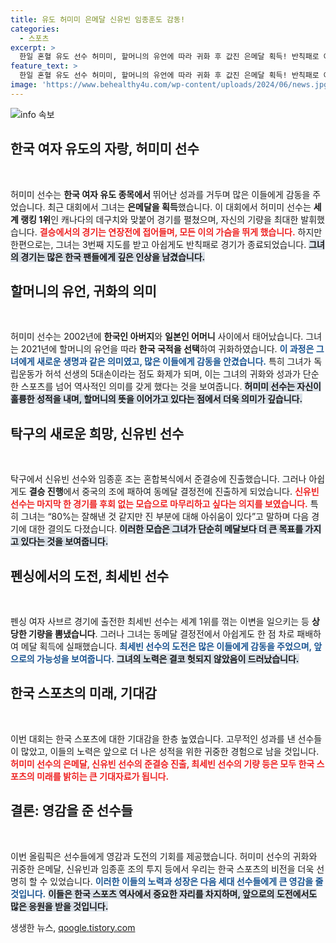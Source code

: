 ```yaml
---
title: 유도 허미미 은메달 신유빈 임종훈도 감동!
categories:
  - 스포츠
excerpt: >
  한일 혼혈 유도 선수 허미미, 할머니의 유언에 따라 귀화 후 값진 은메달 획득! 반칙패로 아쉬움을 남겼지만, 올림픽에서의 재도전을 다짐하며 감동의 이야기를 전합니다.
feature_text: >
  한일 혼혈 유도 선수 허미미, 할머니의 유언에 따라 귀화 후 값진 은메달 획득! 반칙패로 아쉬움을 남겼지만, 올림픽에서의 재도전을 다짐하며 감동의 이야기를 전합니다.
image: 'https://www.behealthy4u.com/wp-content/uploads/2024/06/news.jpg'
---
```


<p><img src="https://www.behealthy4u.com/wp-content/uploads/2024/06/news.jpg" alt="info 속보" /></p>

<h2 data-ke-size="size26">한국 여자 유도의 자랑, 허미미 선수</h2>

<p data-ke-size="size16">&nbsp;</p>

<p>허미미 선수는 <strong>한국 여자 유도 종목에서</strong> 뛰어난 성과를 거두며 많은 이들에게 감동을 주었습니다. 최근 대회에서 그녀는 <strong>은메달을 획득</strong>했습니다. 이 대회에서 허미미 선수는 <strong>세계 랭킹 1위</strong>인 캐나다의 데구치와 맞붙어 경기를 펼쳤으며, 자신의 기량을 최대한 발휘했습니다. <b><span style="color: #ee2323;">결승에서의 경기는 연장전에 접어들며, 모든 이의 가슴을 뛰게 했습니다.</span></b> 하지만 한편으로는, 그녀는 3번째 지도를 받고 아쉽게도 반칙패로 경기가 종료되었습니다. <b><span style="background-color: #21538527;">그녀의 경기는 많은 한국 팬들에게 깊은 인상을 남겼습니다.</span></b></p>

<h2 data-ke-size="size26">할머니의 유언, 귀화의 의미</h2>

<p data-ke-size="size16">&nbsp;</p>

<p>허미미 선수는 2002년에 <strong>한국인 아버지</strong>와 <strong>일본인 어머니</strong> 사이에서 태어났습니다. 그녀는 2021년에 할머니의 유언을 따라 <strong>한국 국적을 선택</strong>하여 귀화하였습니다. <b><span style="color: #1a5490;">이 과정은 그녀에게 새로운 생명과 같은 의미였고, 많은 이들에게 감동을 안겼습니다.</span></b> 특히 그녀가 독립운동가 허석 선생의 5대손이라는 점도 화제가 되며, 이는 그녀의 귀화와 성과가 단순한 스포츠를 넘어 역사적인 의미를 갖게 했다는 것을 보여줍니다. <b><span style="background-color: #21538527;">허미미 선수는 자신이 훌륭한 성적을 내며, 할머니의 뜻을 이어가고 있다는 점에서 더욱 의미가 깊습니다.</span></b></p>

<h2 data-ke-size="size26">탁구의 새로운 희망, 신유빈 선수</h2>

<p data-ke-size="size16">&nbsp;</p>

<p>탁구에서 신유빈 선수와 임종훈 조는 혼합복식에서 준결승에 진출했습니다. 그러나 아쉽게도 <strong>결승 진행</strong>에서 중국의 조에 패하여 동메달 결정전에 진출하게 되었습니다. <b><span style="color: #ee2323;">신유빈 선수는 마지막 한 경기를 후회 없는 모습으로 마무리하고 싶다는 의지를 보였습니다.</span></b> 특히 그녀는 “80%는 잘해낸 것 같지만 진 부분에 대해 아쉬움이 있다”고 말하며 다음 경기에 대한 결의도 다졌습니다. <b><span style="background-color: #21538527;">이러한 모습은 그녀가 단순히 메달보다 더 큰 목표를 가지고 있다는 것을 보여줍니다.</span></b></p>

<h2 data-ke-size="size26">펜싱에서의 도전, 최세빈 선수</h2>

<p data-ke-size="size16">&nbsp;</p>

<p>펜싱 여자 사브르 경기에 출전한 최세빈 선수는 세계 1위를 꺾는 이변을 일으키는 등 <strong>상당한 기량을 뽐냈습니다</strong>. 그러나 그녀는 동메달 결정전에서 아쉽게도 한 점 차로 패배하여 메달 획득에 실패했습니다. <b><span style="color: #1a5490;">최세빈 선수의 도전은 많은 이들에게 감동을 주었으며, 앞으로의 가능성을 보여줍니다.</span></b> <b><span style="background-color: #21538527;">그녀의 노력은 결코 헛되지 않았음이 드러났습니다.</span></b></p>

<h2 data-ke-size="size26">한국 스포츠의 미래, 기대감</h2>

<p data-ke-size="size16">&nbsp;</p>

<p>이번 대회는 한국 스포츠에 대한 기대감을 한층 높였습니다. 고무적인 성과를 낸 선수들이 많았고, 이들의 노력은 앞으로 더 나은 성적을 위한 귀중한 경험으로 남을 것입니다. <b><span style="color: #ee2323;">허미미 선수의 은메달, 신유빈 선수의 준결승 진출, 최세빈 선수의 기량 등은 모두 한국 스포츠의 미래를 밝히는 큰 기대자료가 됩니다.</span></b></p>

<h2 data-ke-size="size26">결론: 영감을 준 선수들</h2>

<p data-ke-size="size16">&nbsp;</p>

<p>이번 올림픽은 선수들에게 영감과 도전의 기회를 제공했습니다. 허미미 선수의 귀화와 귀중한 은메달, 신유빈과 임종훈 조의 투지 등에서 우리는 한국 스포츠의 비전을 더욱 선명히 할 수 있었습니다. <b><span style="color: #1a5490;">이러한 이들의 노력과 성장은 다음 세대 선수들에게 큰 영감을 줄 것입니다.</span></b> <b><span style="background-color: #21538527;">이들은 한국 스포츠 역사에서 중요한 자리를 차지하며, 앞으로의 도전에서도 많은 응원을 받을 것입니다.</span></b></p>
생생한 뉴스, <a href="https://qoogle.tistory.com" rel="dofollow">qoogle.tistory.com</a>



